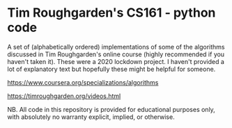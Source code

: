 # Tim Roughgarden's CS161 - python code

A set of (alphabetically ordered) implementations of some of the algorithms discussed in Tim Roughgarden's online course (highly recommended if you haven't taken it). These were a 2020 lockdown project. I haven't provided a lot of explanatory text but hopefully these might be helpful for someone.

https://www.coursera.org/specializations/algorithms

https://timroughgarden.org/videos.html


NB. All code in this repository is provided for educational purposes only, with absolutely no warranty explicit, implied, or otherwise.
